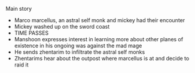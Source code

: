 Main story

- Marco marcellus, an astral self monk and mickey had their encounter
- Mickey washed up on the sword coast
- TIME PASSES 
- Manshoon expresses interest in learning more about other planes of existence in his ongoing was against the mad mage
- He sends zhentarim to infiltrate the astral self monks
- Zhentarims hear about the outpost where marcellus is at and decide to raid it